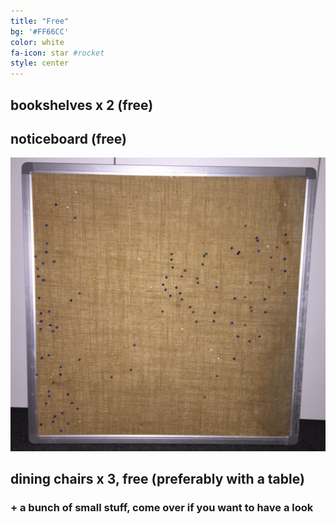 ```yaml
---
title: "Free"
bg: '#FF66CC'
color: white
fa-icon: star #rocket
style: center
---
```


## bookshelves x 2 (free)

## noticeboard (free)

![](https://raw.githubusercontent.com/zoevanhavre/VGS/gh-pages/img/noticeboard.jpg)

## dining chairs x 3, free (preferably with a table)

### + a bunch of small stuff, come over if you want to have a look
